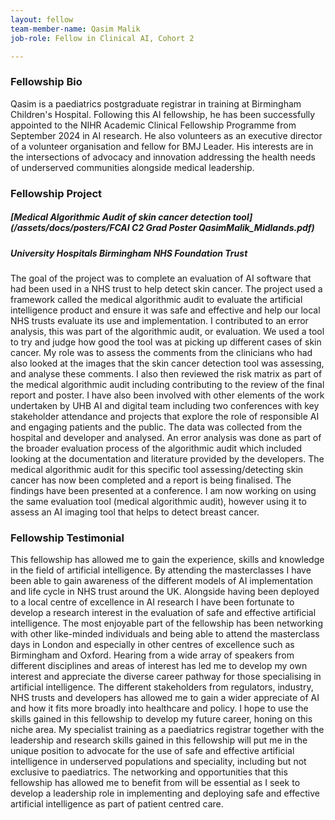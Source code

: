 ```yaml
---
layout: fellow
team-member-name: Qasim Malik
job-role: Fellow in Clinical AI, Cohort 2

---
```


### Fellowship Bio
Qasim is a paediatrics postgraduate registrar in training at Birmingham Children's Hospital. Following this AI fellowship, he has been successfully appointed to the NIHR Academic Clinical Fellowship Programme from September 2024 in AI research. He also volunteers as an executive director of a volunteer organisation and fellow for BMJ Leader. His interests are in the intersections of advocacy and innovation addressing the health needs of underserved communities alongside medical leadership.
### Fellowship Project
##### _[Medical Algorithmic Audit of skin cancer detection tool](/assets/docs/posters/FCAI C2 Grad Poster QasimMalik_Midlands.pdf)_
##### University Hospitals Birmingham NHS Foundation Trust
The goal of the project was to complete an evaluation of AI software that had been used in a NHS trust to help detect skin cancer. The project used a framework called the medical algorithmic audit to evaluate the artificial intelligence product and ensure it was safe and effective and help our local NHS trusts evaluate its use and implementation. I contributed to an error analysis, this was part of the algorithmic audit, or evaluation. We used a tool to try and judge how good the tool was at picking up different cases of skin cancer. My role was to assess the comments from the clinicians who had also looked at the images that the skin cancer detection tool was assessing, and analyse these comments. I also then reviewed the risk matrix as part of the medical algorithmic audit including contributing to the review of the final report and poster. I have also been involved with other elements of the work undertaken by UHB AI and digital team including two conferences with key stakeholder attendance and projects that explore the role of responsible AI and engaging patients and the public. The data was collected from the hospital and developer and analysed. An error analysis was done as part of the broader evaluation process of the algorithmic audit which included looking at the documentation and literature provided by the developers. The medical algorithmic audit for this specific tool assessing/detecting skin cancer has now been completed and a report is being finalised. The findings have been presented at a conference. I am now working on using the same evaluation tool (medical algorithmic audit), however using it to assess an AI imaging tool that helps to detect breast cancer.


### Fellowship Testimonial

This fellowship has allowed me to gain the experience, skills and knowledge in the field of artificial intelligence. By attending the masterclasses I have been able to gain awareness of the different models of AI implementation and life cycle in NHS trust around the UK. Alongside having been deployed to a local centre of excellence in AI research I have been fortunate to develop a research interest in the evaluation of safe and effective artificial intelligence. The most enjoyable part of the fellowship has been networking with other like-minded individuals and being able to attend the masterclass days in London and especially in other centres of excellence such as Birmingham and Oxford. Hearing from a wide array of speakers from different disciplines and areas of interest has led me to develop my own interest and appreciate the diverse career pathway for those specialising in artificial intelligence. The different stakeholders from regulators, industry, NHS trusts and developers has allowed me to gain a wider appreciate of AI and how it fits more broadly into healthcare and policy. I hope to use the skills gained in this fellowship to develop my future career, honing on this niche area. My specialist training as a paediatrics registrar together with the leadership and research skills gained in this fellowship will put me in the unique position to advocate for the use of safe and effective artificial intelligence in underserved populations and speciality, including but not exclusive to paediatrics. The networking and opportunities that this fellowship has allowed me to benefit from will be essential as I seek to develop a leadership role in implementing and deploying safe and effective artificial intelligence as part of patient centred care.
